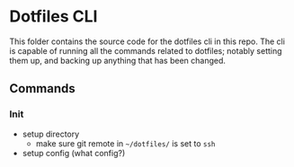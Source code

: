 # Dotfiles CLI

This folder contains the source code for the dotfiles cli in this repo. The cli
is capable of running all the commands related to dotfiles; notably setting them
up, and backing up anything that has been changed.


## Commands
### Init
* setup directory
  * make sure git remote in `~/dotfiles/` is set to `ssh`
* setup config (what config?)